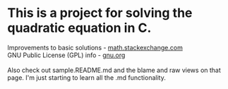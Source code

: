 # This is a project for solving the quadratic equation in C.

Improvements to basic solutions - 
[math.stackexchange.com](https://math.stackexchange.com/questions/311382/solving-a-quadratic-equation-with-precision-when-using-floating-point-variables#311397)<br/>
GNU Public License (GPL) info - [gnu.org](https://www.gnu.org/licenses/gpl.html)
<br/><br/>
Also check out sample.README.md and the blame and raw views on that page.
I'm just starting to learn all the .md functionality.
